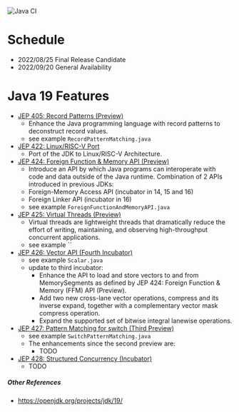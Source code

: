 ![Java CI](https://github.com/xtermi2/java19/workflows/Java%20CI/badge.svg)


# Schedule

- 2022/08/25 Final Release Candidate
- 2022/09/20 General Availability

# Java 19 Features

- [JEP 405: Record Patterns (Preview)](https://openjdk.org/jeps/405)
    - Enhance the Java programming language with record patterns to deconstruct record values.
    - see example `RecordPatternMatching.java`
- [JEP 422: Linux/RISC-V Port](https://openjdk.org/jeps/422)
    - Port of the JDK to Linux/RISC-V Architecture.
- [JEP 424:	Foreign Function & Memory API (Preview)](https://openjdk.java.net/jeps/424)
    - Introduce an API by which Java programs can interoperate with code and data outside of the Java runtime. Combination of 2 APIs introduced in previous JDKs:
    - Foreign-Memory Access API (incubator in 14, 15 and 16)
    - Foreign Linker API (incubator in 16)
    - see example `ForeignFunctionAndMemoryAPI.java`
- [JEP 425:	Virtual Threads (Preview)](https://openjdk.java.net/jeps/425)
    - Virtual threads are lightweight threads that dramatically reduce the effort of writing, maintaining, and observing high-throughput concurrent applications.
    - see example ``
- [JEP 426:	Vector API (Fourth Incubator)](https://openjdk.java.net/jeps/426)
    - see example `Scalar.java`
    - update to third incubator:
      - Enhance the API to load and store vectors to and from MemorySegments as defined by JEP 424: Foreign Function & Memory (FFM) API (Preview).
      - Add two new cross-lane vector operations, compress and its inverse expand, together with a complementary vector mask compress operation.
      - Expand the supported set of bitwise integral lanewise operations.
- [JEP 427:	Pattern Matching for switch (Third Preview)](https://openjdk.java.net/jeps/427)
    - see example `SwitchPatternMatching.java`
    - The enhancements since the second preview are:
      - TODO
- [JEP 428:	Structured Concurrency (Incubator)](https://openjdk.java.net/jeps/428)
    - TODO

##### Other References

- https://openjdk.org/projects/jdk/19/
